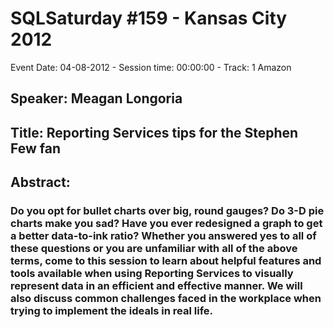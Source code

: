 # SQLSaturday #159 - Kansas City 2012
Event Date: 04-08-2012 - Session time: 00:00:00 - Track: 1 Amazon
## Speaker: Meagan Longoria
## Title: Reporting Services tips for the Stephen Few fan
## Abstract:
### Do you opt for bullet charts over big, round gauges? Do 3-D pie charts make you sad? Have you ever redesigned a graph to get a better data-to-ink ratio?  Whether you answered yes to all of these questions or you are unfamiliar with all of the above terms, come to this session to learn about helpful features and tools available when using Reporting Services to visually represent data in an efficient and effective manner.  We will also discuss common challenges faced in the workplace when trying to implement the ideals in real life.
